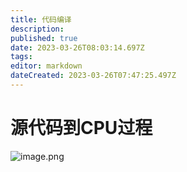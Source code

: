 ```yaml
---
title: 代码编译
description: 
published: true
date: 2023-03-26T08:03:14.697Z
tags: 
editor: markdown
dateCreated: 2023-03-26T07:47:25.497Z
---
```


# 源代码到CPU过程
![image.png](https://raw.githubusercontent.com/cour125822/photo_wi/main/wiki/202303282037328.png)
